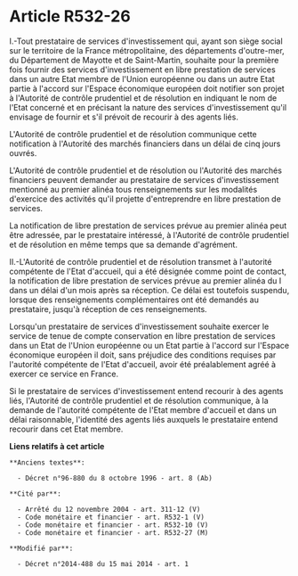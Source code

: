 # Article R532-26

I.-Tout prestataire de services d'investissement qui, ayant son siège social sur le territoire de la France métropolitaine,
des départements d'outre-mer, du Département de Mayotte et de Saint-Martin, souhaite pour la première fois fournir des
services d'investissement en libre prestation de services dans un autre Etat membre de l'Union européenne ou dans un autre
Etat partie à l'accord sur l'Espace économique européen doit notifier son projet à l'Autorité de contrôle prudentiel et de
résolution en indiquant le nom de l'Etat concerné et en précisant la nature des services d'investissement qu'il envisage de
fournir et s'il prévoit de recourir à des agents liés. 

L'Autorité de contrôle prudentiel et de résolution communique cette notification à l'Autorité des marchés financiers dans un
délai de cinq jours ouvrés. 

L'Autorité de contrôle prudentiel et de résolution ou l'Autorité des marchés financiers peuvent demander au prestataire de
services d'investissement mentionné au premier alinéa tous renseignements sur les modalités d'exercice des activités qu'il
projette d'entreprendre en libre prestation de services. 

La notification de libre prestation de services prévue au premier alinéa peut être adressée, par le prestataire intéressé, à
l'Autorité de contrôle prudentiel et de résolution en même temps que sa demande d'agrément. 

II.-L'Autorité de contrôle prudentiel et de résolution transmet à l'autorité compétente de l'Etat d'accueil, qui a été
désignée comme point de contact, la notification de libre prestation de services prévue au premier alinéa du I dans un délai
d'un mois après sa réception. Ce délai est toutefois suspendu, lorsque des renseignements complémentaires ont été demandés au
prestataire, jusqu'à réception de ces renseignements. 

Lorsqu'un prestataire de services d'investissement souhaite exercer le service de tenue de compte conservation en libre
prestation de services dans un Etat de l'Union européenne ou un Etat partie à l'accord sur l'Espace économique européen il
doit, sans préjudice des conditions requises par l'autorité compétente de l'Etat d'accueil, avoir été préalablement agréé à
exercer ce service en France. 

Si le prestataire de services d'investissement entend recourir à des agents liés, l'Autorité de contrôle prudentiel et de
résolution communique, à la demande de l'autorité compétente de l'Etat membre d'accueil et dans un délai raisonnable,
l'identité des agents liés auxquels le prestataire entend recourir dans cet Etat membre.

**Liens relatifs à cet article**

	**Anciens textes**:

	  - Décret n°96-880 du 8 octobre 1996 - art. 8 (Ab)

	**Cité par**:

	  - Arrêté du 12 novembre 2004 - art. 311-12 (V)
	  - Code monétaire et financier - art. R532-1 (V)
	  - Code monétaire et financier - art. R532-10 (V)
	  - Code monétaire et financier - art. R532-27 (M)

	**Modifié par**:

	  - Décret n°2014-488 du 15 mai 2014 - art. 1
